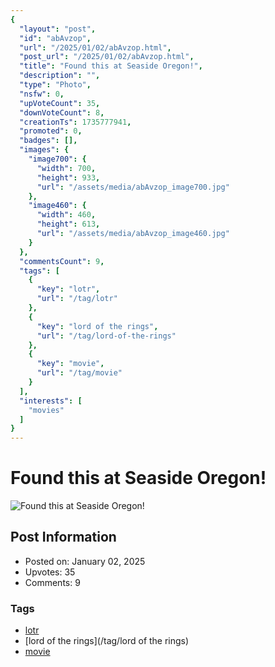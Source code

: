 ```yaml
---
{
  "layout": "post",
  "id": "abAvzop",
  "url": "/2025/01/02/abAvzop.html",
  "post_url": "/2025/01/02/abAvzop.html",
  "title": "Found this at Seaside Oregon!",
  "description": "",
  "type": "Photo",
  "nsfw": 0,
  "upVoteCount": 35,
  "downVoteCount": 8,
  "creationTs": 1735777941,
  "promoted": 0,
  "badges": [],
  "images": {
    "image700": {
      "width": 700,
      "height": 933,
      "url": "/assets/media/abAvzop_image700.jpg"
    },
    "image460": {
      "width": 460,
      "height": 613,
      "url": "/assets/media/abAvzop_image460.jpg"
    }
  },
  "commentsCount": 9,
  "tags": [
    {
      "key": "lotr",
      "url": "/tag/lotr"
    },
    {
      "key": "lord of the rings",
      "url": "/tag/lord-of-the-rings"
    },
    {
      "key": "movie",
      "url": "/tag/movie"
    }
  ],
  "interests": [
    "movies"
  ]
}
---
```


# Found this at Seaside Oregon!

![Found this at Seaside Oregon!](/assets/media/abAvzop_image700.jpg)

## Post Information

- Posted on: January 02, 2025
- Upvotes: 35
- Comments: 9

### Tags

- [lotr](/tag/lotr)
- [lord of the rings](/tag/lord of the rings)
- [movie](/tag/movie)
